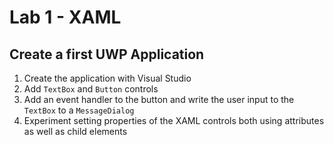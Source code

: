 # Lab 1 - XAML

## Create a first UWP Application

1. Create the application with Visual Studio
2. Add `TextBox` and `Button` controls
3. Add an event handler to the button and write the user input to the `TextBox` to a `MessageDialog`
4. Experiment setting properties of the XAML controls both using attributes as well as child elements

